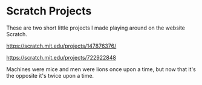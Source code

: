 # Scratch Projects
These are two short little projects I made playing around on the website Scratch.

https://scratch.mit.edu/projects/147876376/

https://scratch.mit.edu/projects/722922848

Machines were mice and men were lions once upon a time, but now that it's the opposite it's twice upon a time.
